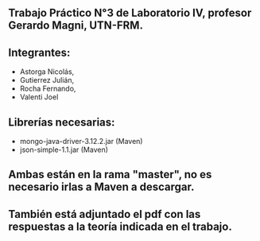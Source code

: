 ## Trabajo Práctico N°3 de Laboratorio IV, profesor Gerardo Magni, UTN-FRM.

## Integrantes:
- Astorga Nicolás,
- Gutierrez Julián,
- Rocha Fernando,
- Valenti Joel


## Librerías necesarias:

* mongo-java-driver-3.12.2.jar (Maven)
* json-simple-1.1.jar (Maven)

## Ambas están en la rama "master", no es necesario irlas a Maven a descargar.


## También está adjuntado el pdf con las respuestas a la teoría indicada en el trabajo.
